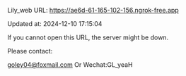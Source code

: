 Lily_web URL: https://ae6d-61-165-102-156.ngrok-free.app

Updated at: 2024-12-10 17:15:04

If you cannot open this URL, the server might be down.

Please contact: 

goley04@foxmail.com Or Wechat:GL_yeaH